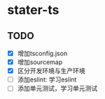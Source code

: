 
# stater-ts

## TODO

- [x] 增加tsconfig.json
- [x] 增加sourcemap
- [x] 区分开发环境与生产环境
- [ ] 添加eslint: 学习eslint
- [ ] 添加单元测试，学习单元测试
